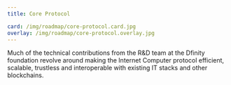 ```yaml
---
title: Core Protocol

card: /img/roadmap/core-protocol.card.jpg
overlay: /img/roadmap/core-protocol.overlay.jpg
---
```

Much of the technical contributions from the R&D team at the Dfinity foundation revolve around making the Internet Computer protocol efficient, scalable, trustless and interoperable with existing IT stacks and other blockchains.   
